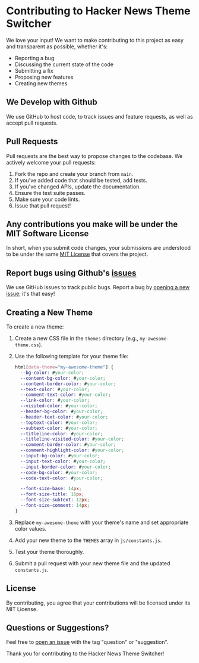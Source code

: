 # Contributing to Hacker News Theme Switcher

We love your input! We want to make contributing to this project as easy and transparent as possible, whether it's:

- Reporting a bug
- Discussing the current state of the code
- Submitting a fix
- Proposing new features
- Creating new themes

## We Develop with Github

We use GitHub to host code, to track issues and feature requests, as well as accept pull requests.

## Pull Requests

Pull requests are the best way to propose changes to the codebase. We actively welcome your pull requests:

1. Fork the repo and create your branch from `main`.
2. If you've added code that should be tested, add tests.
3. If you've changed APIs, update the documentation.
4. Ensure the test suite passes.
5. Make sure your code lints.
6. Issue that pull request!

## Any contributions you make will be under the MIT Software License

In short, when you submit code changes, your submissions are understood to be under the same [MIT License](http://choosealicense.com/licenses/mit/) that covers the project.

## Report bugs using Github's [issues](https://github.com/nishammahsin/hn-theme-switcher/issues)

We use GitHub issues to track public bugs. Report a bug by [opening a new issue](https://github.com/nishammahsin/hn-theme-switcher/issues/new); it's that easy!

## Creating a New Theme

To create a new theme:

1. Create a new CSS file in the `themes` directory (e.g., `my-awesome-theme.css`).
2. Use the following template for your theme file:

   ```css
   html[data-theme="my-awesome-theme"] {
     --bg-color: #your-color;
     --content-bg-color: #your-color;
     --content-border-color: #your-color;
     --text-color: #your-color;
     --comment-text-color: #your-color;
     --link-color: #your-color;
     --visited-color: #your-color;
     --header-bg-color: #your-color;
     --header-text-color: #your-color;
     --toptext-color: #your-color;
     --subtext-color: #your-color;
     --titleline-color: #your-color;
     --titleline-visited-color: #your-color;
     --comment-border-color: #your-color;
     --comment-highlight-color: #your-color;
     --input-bg-color: #your-color;
     --input-text-color: #your-color;
     --input-border-color: #your-color;
     --code-bg-color: #your-color;
     --code-text-color: #your-color;

     --font-size-base: 14px;
     --font-size-title: 16px;
     --font-size-subtext: 12px;
     --font-size-comment: 14px;
   }
   ```

3. Replace `my-awesome-theme` with your theme's name and set appropriate color values.
4. Add your new theme to the `THEMES` array in `js/constants.js`.
5. Test your theme thoroughly.
6. Submit a pull request with your new theme file and the updated `constants.js`.

## License

By contributing, you agree that your contributions will be licensed under its MIT License.

## Questions or Suggestions?

Feel free to [open an issue](https://github.com/nishammahsin/hn-theme-switcher/issues/new) with the tag "question" or "suggestion".

Thank you for contributing to the Hacker News Theme Switcher!